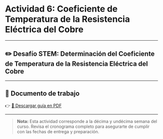 # Actividad 6: Coeficiente de Temperatura de la Resistencia Eléctrica del Cobre

---

## ✏️ Desafío STEM: Determinación del Coeficiente de Temperatura de la Resistencia Eléctrica del Cobre

---

## 📄 Documento de trabajo

👉 [📎 Descargar guía en PDF](../FIEM/CoeficienteDeTemperatura.pdf)

---

> **Nota:** Esta actividad corresponde a la décima y undécima semana del curso. Revisa el cronograma completo para asegurarte de cumplir con las fechas de entrega y preparación.

